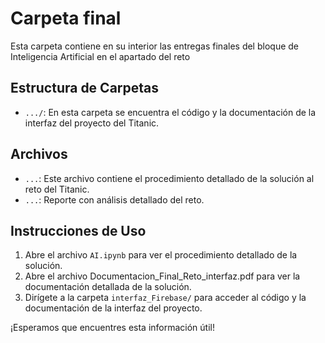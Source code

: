 # Carpeta final

Esta carpeta contiene en su interior las entregas finales del bloque de Inteligencia Artificial en el apartado del reto

## Estructura de Carpetas

- `.../`: En esta carpeta se encuentra el código y la documentación de la interfaz del proyecto del Titanic.

## Archivos

- `...`: Este archivo contiene el procedimiento detallado de la solución al reto del Titanic.
- `...`: Reporte con análisis detallado del reto.


## Instrucciones de Uso

1. Abre el archivo `AI.ipynb` para ver el procedimiento detallado de la solución.
2. Abre el archivo Documentacion_Final_Reto_interfaz.pdf para ver la documentación detallada de la solución.
2. Dirígete a la carpeta `interfaz_Firebase/` para acceder al código y la documentación de la interfaz del proyecto.

¡Esperamos que encuentres esta información útil!
